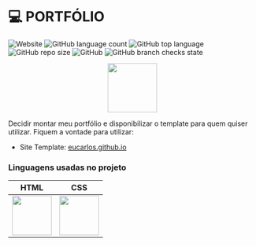 # 💻 PORTFÓLIO
![Website](https://img.shields.io/website?down_color=blue&down_message=off&label=site&up_color=red&up_message=on&url=http%3A%2F%2Fcarlosalves.vercel.app%2F) ![GitHub language count](https://img.shields.io/github/languages/count/eucarlos/Projeto-Portfolio) ![GitHub top language](https://img.shields.io/github/languages/top/eucarlos/Projeto-Portfolio?color=orange) ![GitHub repo size](https://img.shields.io/github/repo-size/eucarlos/Projeto-Portfolio?color=yellow) ![GitHub](https://img.shields.io/github/license/eucarlos/Projeto-Portfolio) ![GitHub branch checks state](https://img.shields.io/github/checks-status/eucarlos/Projeto-Portfolio/master)

<p align="center"><img width="100" src="https://i.pinimg.com/originals/cf/6a/38/cf6a3872dd21637a42594ca709769705.gif"></p>

Decidir montar meu portfólio e disponibilizar o template para quem quiser utilizar. Fiquem a vontade para utilizar:
 - Site Template: [eucarlos.github.io](https://eucarlos.github.io/Projeto-Portfolio/)
 
### Linguagens usadas no projeto
  
HTML | CSS
:---: | :---: |
<img src="https://icons.iconarchive.com/icons/cornmanthe3rd/plex/256/Other-html-5-icon.png" width="80">|<img src="https://cdn.clipart.email/644c01230b320e0f2ee93a7b64e3c54e_css-3-logo-png-picture-364523-css-3-logo-png_1600-1600.png" width="80">|<img src="https://upload.wikimedia.org/wikipedia/commons/thumb/9/99/Unofficial_JavaScript_logo_2.svg/1024px-Unofficial_JavaScript_logo_2.svg.png" width="80">
